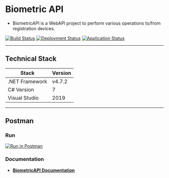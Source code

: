 # Biometric API

* BiometricAPI is a WebAPI project to perform various operations to/from registration devices.

[![Build Status](https://dev.azure.com/avvarma/ProgLan/_apis/build/status/BiometricApiCI?branchName=master)](https://dev.azure.com/avvarma/ProgLan/_build/latest?definitionId=7&branchName=master)
[![Deployment Status](https://vsrm.dev.azure.com/avvarma/_apis/public/Release/badge/039cdcf2-f6ec-4d50-b96b-cc57ba5c0f0e/1/1)](https://dev.azure.com/avvarma/ProgLan/_release?_a=analytics&view=mine&definitionId=1)
[![Application Status](https://img.shields.io/website?down_color=lightgrey&down_message=offline&up_color=green&up_message=online&url=https%3A%2F%2Fbiometricapp.azurewebsites.net)](https://biometricapp.azurewebsites.net)

---

## Technical Stack

Stack | Version |
--- | --- |
.NET Framework | v4.7.2 |
C# Version | 7 |
Visual Studio | 2019 |

---

## Postman

### Run

[![Run in Postman](https://run.pstmn.io/button.svg)](https://app.getpostman.com/run-collection/602a9a126eee8c9c3436)

### Documentation

* **[BiometricAPI Documentation](https://documenter.getpostman.com/view/1806674/RznEKyL8)**
